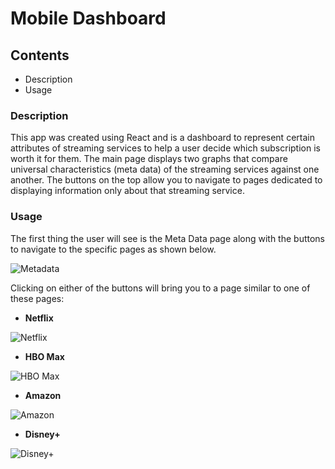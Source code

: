 # Mobile Dashboard

## Contents
* Description
* Usage

### Description
This app was created using React and is a dashboard to represent certain attributes of streaming services to help a user decide which subscription is worth it for them.
The main page displays two graphs that compare universal characteristics (meta data) of the streaming services against one another. The buttons on the top allow you to 
navigate to pages dedicated to displaying information only about that streaming service.

### Usage
The first thing the user will see is the Meta Data page along with the buttons to navigate to the specific pages as shown below.

![Metadata](https://user-images.githubusercontent.com/91433346/179712804-8614f4b1-7eea-41b6-93c9-c1b74c325696.jpeg)

Clicking on either of the buttons will bring you to a page similar to one of these pages:
* __Netflix__

![Netflix](https://user-images.githubusercontent.com/91433346/179713486-d66df2ed-64d6-4bb3-b6a1-5fca1cab93a9.jpeg)

* __HBO Max__

![HBO Max](https://user-images.githubusercontent.com/91433346/179713909-8985420c-338e-4768-8281-609260bb8ac4.jpeg)

* __Amazon__

![Amazon](https://user-images.githubusercontent.com/91433346/179714019-f2c891ec-6955-49e7-a65f-1a15672511f8.jpeg)

* __Disney+__

![Disney+](https://user-images.githubusercontent.com/91433346/179714148-3b10657e-87a9-4076-8e8f-c74be9278e2a.jpeg)





